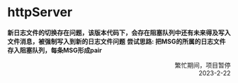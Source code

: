 # httpServer

**新日志文件的切换存在问题，该版本代码下，会存在阻塞队列中还有未来得及写入文件消息，被强制写入到新的日志文件问题**
**尝试思路: 把MSG的所属的日志文件存入阻塞队列，每条MSG形成pair**

<p align="right">繁忙期间，项目暂停<br/>
2023-2-22</p>
